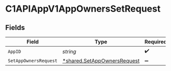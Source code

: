 # C1APIAppV1AppOwnersSetRequest


## Fields

| Field                                                                            | Type                                                                             | Required                                                                         | Description                                                                      |
| -------------------------------------------------------------------------------- | -------------------------------------------------------------------------------- | -------------------------------------------------------------------------------- | -------------------------------------------------------------------------------- |
| `AppID`                                                                          | *string*                                                                         | :heavy_check_mark:                                                               | N/A                                                                              |
| `SetAppOwnersRequest`                                                            | [*shared.SetAppOwnersRequest](../../../pkg/models/shared/setappownersrequest.md) | :heavy_minus_sign:                                                               | N/A                                                                              |
